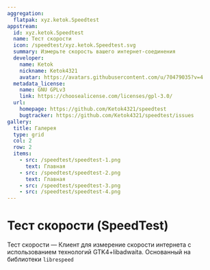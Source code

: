 ```yaml
---
aggregation:
  flatpak: xyz.ketok.Speedtest
appstream:
  id: xyz.ketok.Speedtest
  name: Тест скорости
  icon: /speedtest/xyz.ketok.Speedtest.svg
  summary: Измерьте скорость вашего интернет-соединения
  developer:
    name: Ketok
    nickname: Ketok4321
    avatar: https://avatars.githubusercontent.com/u/70479035?v=4
  metadata_license:
    name: GNU GPLv3
    link: https://choosealicense.com/licenses/gpl-3.0/
  url:
    homepage: https://github.com/Ketok4321/speedtest
    bugtracker: https://github.com/Ketok4321/speedtest/issues
gallery:
  title: Галерея
  type: grid
  col: 2
  row: 2
  items:
    - src: /speedtest/speedtest-1.png
      text: Главная
    - src: /speedtest/speedtest-2.png
      text: Главная
    - src: /speedtest/speedtest-3.png
    - src: /speedtest/speedtest-4.png
---
```


# Тест скорости (SpeedTest)

Тест скорости — Клиент для измерение скорости интернета с использованием технологий GTK4+libadwaita. Основанный на библиотеки `librespeed`

<AGWGallery />

<!--@include: @apps/_parts/install/content-flatpak.md-->
